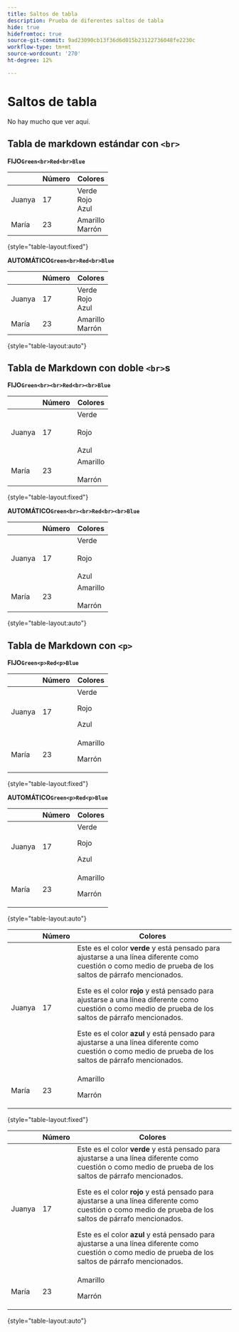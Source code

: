 ```yaml
---
title: Saltos de tabla
description: Prueba de diferentes saltos de tabla
hide: true
hidefromtoc: true
source-git-commit: 9ad23090cb13f36d6d015b23122736048fe2230c
workflow-type: tm+mt
source-wordcount: '270'
ht-degree: 12%

---
```


# Saltos de tabla

No hay mucho que ver aquí.

## Tabla de markdown estándar con `<br>`

**FIJO`Green<br>Red<br>Blue`**

|  | Número | Colores |
|---|---|---|
| Juanya | 17 | Verde<br>Rojo<br>Azul |
| María | 23 | Amarillo<br>Marrón |

{style="table-layout:fixed"}

**AUTOMÁTICO`Green<br>Red<br>Blue`**

|  | Número | Colores |
|---|---|---|
| Juanya | 17 | Verde<br>Rojo<br>Azul |
| María | 23 | Amarillo<br>Marrón |

{style="table-layout:auto"}

## Tabla de Markdown con doble `<br>`s

**FIJO`Green<br><br>Red<br><br>Blue`**

|  | Número | Colores |
|---|---|---|
| Juanya | 17 | Verde<br><br>Rojo<br><br>Azul |
| María | 23 | Amarillo<br><br>Marrón |

{style="table-layout:fixed"}

**AUTOMÁTICO`Green<br><br>Red<br><br>Blue`**

|  | Número | Colores |
|---|---|---|
| Juanya | 17 | Verde<br><br>Rojo<br><br>Azul |
| María | 23 | Amarillo<br><br>Marrón |

{style="table-layout:auto"}

## Tabla de Markdown con `<p>`

**FIJO`Green<p>Red<p>Blue`**

|  | Número | Colores |
|---|---|---|
| Juanya | 17 | Verde<p>Rojo<p>Azul |
| María | 23 | Amarillo<p>Marrón |

{style="table-layout:fixed"}

**AUTOMÁTICO`Green<p>Red<p>Blue`**

|  | Número | Colores |
|---|---|---|
| Juanya | 17 | Verde<p>Rojo<p>Azul |
| María | 23 | Amarillo<p>Marrón |

{style="table-layout:auto"}

|  | Número | Colores |
|---|---|---|
| Juanya | 17 | Este es el color **verde** y está pensado para ajustarse a una línea diferente como cuestión o como medio de prueba de los saltos de párrafo mencionados. <p>Este es el color **rojo** y está pensado para ajustarse a una línea diferente como cuestión o como medio de prueba de los saltos de párrafo mencionados. <p>Este es el color **azul** y está pensado para ajustarse a una línea diferente como cuestión o como medio de prueba de los saltos de párrafo mencionados. |
| María | 23 | Amarillo<p>Marrón |

{style="table-layout:fixed"}

|  | Número | Colores |
|---|---|---|
| Juanya | 17 | Este es el color **verde** y está pensado para ajustarse a una línea diferente como cuestión o como medio de prueba de los saltos de párrafo mencionados. <p>Este es el color **rojo** y está pensado para ajustarse a una línea diferente como cuestión o como medio de prueba de los saltos de párrafo mencionados. <p>Este es el color **azul** y está pensado para ajustarse a una línea diferente como cuestión o como medio de prueba de los saltos de párrafo mencionados. |
| María | 23 | Amarillo<p>Marrón |

{style="table-layout:auto"}
